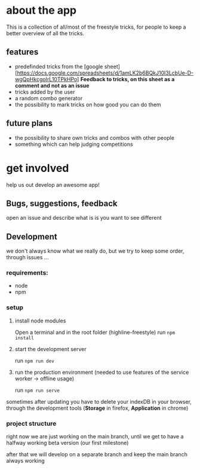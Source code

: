 # about the app

This is a collection of all/most of the freestyle tricks, for people to keep a better overview of all the tricks.

## features

- predefinded tricks from the [google sheet][https://docs.google.com/spreadsheets/d/1amLK2b6BQkJ10I3LcbUe-D-wgQpHkcgoIrL10TPkHPo] **Feedback to tricks, on this sheet as a comment and not as an issue**
- tricks added by the user
- a random combo generator
- the possibility to mark tricks on how good you can do them

## future plans

- the possibility to share own tricks and combos with other people
- something which can help judging competitions

# get involved

help us out develop an awesome app!

## Bugs, suggestions, feedback

open an issue and describe what is is you want to see different

## Development

we don't always know what we really do, but we try to keep some order, through issues ...

### requirements:

- node
- npm

### setup

1. install node modules

   Open a terminal and in the root folder (highline-freestyle) run `npm install`

2. start the development server

   run `npm run dev`
 
3. run the production environment (needed to use features of the service worker -> offline usage)

   run `npm run serve`

sometimes after updating you have to delete your indexDB in your browser, through the development tools (__Storage__ in firefox, __Application__ in chrome)

### project structure

right now we are just working on the main branch, until we get to have a halfway working beta version (our first milestone)

after that we will develop on a separate branch and keep the main branch always working
